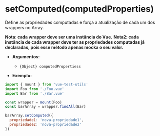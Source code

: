 # setComputed(computedProperties)

Define as propriedades computadas e força a atualização de cada um dos wrappers no Array.

**Nota: cada wrapper deve ser uma instância do Vue.**
**Nota2: cada instância de cada wrapper deve ter as propriedades computadas já declaradas, pois esse método apenas mocka o seu valor.**

- **Argumentos:**
  - `{Object} computedPropertiess`

- **Exemplo:**

```js
import { mount } from 'vue-test-utils'
import Foo from './Foo.vue'
import Bar from './Bar.vue'

const wrapper = mount(Foo)
const barArray = wrapper.findAll(Bar)

barArray.setComputed({
  propriedade1: 'nova-propriedade1',
  propriedade2: 'nova-propriedade2'
})
```
